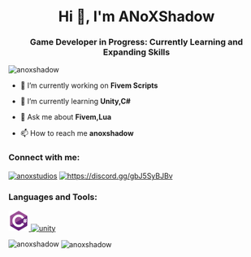 <h1 align="center">Hi 👋, I'm ANoXShadow</h1>
<h3 align="center">Game Developer in Progress: Currently Learning and Expanding Skills</h3>

<p align="left"> <img src="https://komarev.com/ghpvc/?username=anoxshadow&label=Profile%20views&color=0e75b6&style=flat" alt="anoxshadow" /> </p>

- 🔭 I’m currently working on **Fivem Scripts**

- 🌱 I’m currently learning **Unity,C#**

- 💬 Ask me about **Fivem,Lua**

- 📫 How to reach me **anoxshadow**

<h3 align="left">Connect with me:</h3>
<p align="left">
<a href="https://www.youtube.com/c/anoxstudios" target="blank"><img align="center" src="https://raw.githubusercontent.com/rahuldkjain/github-profile-readme-generator/master/src/images/icons/Social/youtube.svg" alt="anoxstudios" height="30" width="40" /></a>
<a href="https://discord.gg/https://discord.gg/gbJ5SyBJBv" target="blank"><img align="center" src="https://raw.githubusercontent.com/rahuldkjain/github-profile-readme-generator/master/src/images/icons/Social/discord.svg" alt="https://discord.gg/gbJ5SyBJBv" height="30" width="40" /></a>
</p>

<h3 align="left">Languages and Tools:</h3>
<p align="left"> <a href="https://www.w3schools.com/cs/" target="_blank" rel="noreferrer"> <img src="https://raw.githubusercontent.com/devicons/devicon/master/icons/csharp/csharp-original.svg" alt="csharp" width="40" height="40"/> </a> <a href="https://unity.com/" target="_blank" rel="noreferrer"> <img src="https://www.vectorlogo.zone/logos/unity3d/unity3d-icon.svg" alt="unity" width="40" height="40"/> </a> </p>

<p><img align="left" src="https://github-readme-stats.vercel.app/api/top-langs?username=anoxshadow&show_icons=true&locale=en&layout=compact" alt="anoxshadow" /></p>

<p>&nbsp;<img align="center" src="https://github-readme-stats.vercel.app/api?username=anoxshadow&show_icons=true&locale=en" alt="anoxshadow" /></p>

